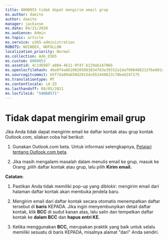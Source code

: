 ```yaml
---
title: 8000053 tidak dapat mengirim email grup
ms.author: daeite
author: daeite
manager: jackiesm
ms.date: 04/21/2020
ms.audience: Admin
ms.topic: article
ms.service: o365-administration
ROBOTS: NOINDEX, NOFOLLOW
localization_priority: Normal
ms.collection: Adm_O365
ms.custom: 8000053
ms.assetid: 4c1d6987-a004-4611-9f4f-b129ab14706b
ms.openlocfilehash: 4be0f4a06100205083834763e39552a1daf008488232fbe681c3ab71e549f764
ms.sourcegitcommit: b5f7da89a650d2915dc652449623c78be6247175
ms.translationtype: MT
ms.contentlocale: id-ID
ms.lasthandoff: 08/05/2021
ms.locfileid: "54060571"
---
```

# <a name="unable-to-send-group-emails"></a>Tidak dapat mengirim email grup

Jika Anda tidak dapat mengirim email ke daftar kontak atau grup kontak Outlook.com, silakan coba hal berikut:
  
1. Gunakan Outlook.com beta. Untuk informasi selengkapnya, [Pelajari tentang Outlook.com beta](https://support.office.com/article/e2261c7f-d413-4084-8f22-21282f42d8cf).
    
2. Jika masih mengalami masalah dalam menulis email ke grup, masuk ke Orang [,](https://outlook.live.com/people/)pilih daftar kontak atau grup, lalu pilih **Kirim email.**
    
 **Catatan:**
  
1. Pastikan Anda tidak memiliki pop-up yang diblokir: mengirim email dari halaman daftar kontak akan membuka jendela baru.
    
2. Mengirim email dari daftar kontak secara otomatis menempatkan daftar tersebut di **baris** KEPADA. Jika ingin menyembunyikan detail daftar kontak, klik **BCC** di sudut kanan atas, lalu salin dan tempelkan daftar kontak ke **dalam BCC** dan **hapus entri KE.** 
    
3. Ketika menggunakan **BCC,** merupakan praktik yang baik  untuk selalu memiliki sesuatu di baris KEPADA, misalnya alamat "dari" Anda sendiri. 
    

